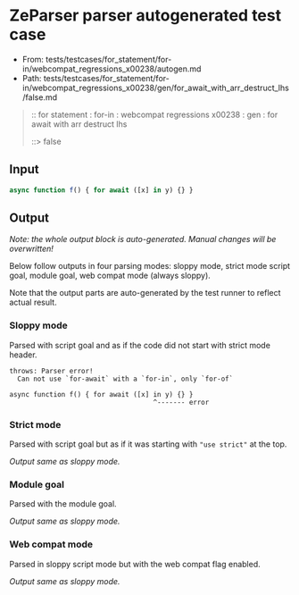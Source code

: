 # ZeParser parser autogenerated test case

- From: tests/testcases/for_statement/for-in/webcompat_regressions_x00238/autogen.md
- Path: tests/testcases/for_statement/for-in/webcompat_regressions_x00238/gen/for_await_with_arr_destruct_lhs/false.md

> :: for statement : for-in : webcompat regressions x00238 : gen : for await with arr destruct lhs
>
> ::> false

## Input


`````js
async function f() { for await ([x] in y) {} }
`````

## Output

_Note: the whole output block is auto-generated. Manual changes will be overwritten!_

Below follow outputs in four parsing modes: sloppy mode, strict mode script goal, module goal, web compat mode (always sloppy).

Note that the output parts are auto-generated by the test runner to reflect actual result.

### Sloppy mode

Parsed with script goal and as if the code did not start with strict mode header.

`````
throws: Parser error!
  Can not use `for-await` with a `for-in`, only `for-of`

async function f() { for await ([x] in y) {} }
                                    ^------- error
`````

### Strict mode

Parsed with script goal but as if it was starting with `"use strict"` at the top.

_Output same as sloppy mode._

### Module goal

Parsed with the module goal.

_Output same as sloppy mode._

### Web compat mode

Parsed in sloppy script mode but with the web compat flag enabled.

_Output same as sloppy mode._
